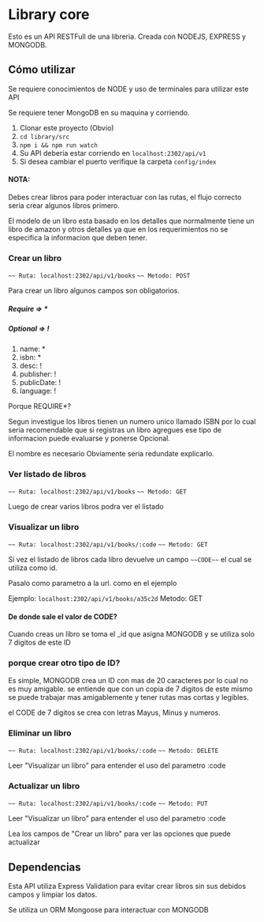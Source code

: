 # Library core

Esto es un API RESTFull de una libreria.
Creada con NODEJS, EXPRESS y MONGODB.

## Cómo utilizar

Se requiere conocimientos de NODE y uso de terminales para
utilizar este API

Se requiere tener MongoDB en su maquina y corriendo.

1. Clonar este proyecto (Obvio)
2. ```cd library/src```
3. ```npm i && npm run watch```
4. Su API deberia estar corriendo en ```localhost:2302/api/v1```
6. Si desea cambiar el puerto verifique la carpeta ```config/index```

#### NOTA:

Debes crear libros para poder interactuar con las rutas,
el flujo correcto seria crear algunos libros primero.

El modelo de un libro esta basado en los detalles que normalmente tiene un libro 
de amazon y otros detalles ya que en los requerimientos no se especifica
la informacion que deben tener.

### Crear un libro

```~~ Ruta: localhost:2302/api/v1/books```
```~~ Metodo: POST```

Para crear un libro algunos campos son obligatorios.

##### Require => *
##### Optional => !

1. name: *
2. isbn: *
3. desc: !
4. publisher: !
5. publicDate: !
6. language: !

Porque REQUIRE*?

Segun investigue los libros tienen un numero unico llamado ISBN
por lo cual seria recomendable que si registras un libro agregues ese tipo de
informacion puede evaluarse y ponerse Opcional.

El nombre es necesario Obviamente seria redundate explicarlo.

### Ver listado de libros

```~~ Ruta: localhost:2302/api/v1/books```
```~~ Metodo: GET```

Luego de crear varios libros podra ver el listado

### Visualizar un libro

```~~ Ruta: localhost:2302/api/v1/books/:code```
```~~ Metodo: GET```

Si vez el listado de libros cada libro devuelve un campo ```~~CODE~~```
el cual se utiliza como id.

Pasalo como parametro a la url. como en el ejemplo

Ejemplo:
```localhost:2302/api/v1/books/a35c2d```
Metodo: GET

#### De donde sale el valor de CODE? 
Cuando creas un libro se toma el _id que asigna MONGODB y se utiliza solo 7 digitos
de este ID 

### porque crear otro tipo de ID?
Es simple, MONGODB crea un ID con mas de 20 caracteres por lo cual no es muy amigable.
se entiende que con un copia de 7 digitos de este mismo se puede trabajar mas amigablemente
y tener rutas mas cortas y legibles.

el CODE de 7 digitos se crea con letras Mayus, Minus y numeros.

### Eliminar un libro

```~~ Ruta: localhost:2302/api/v1/books/:code```
```~~ Metodo: DELETE```

Leer "Visualizar un libro" para entender el uso del parametro :code

### Actualizar un libro

```~~ Ruta: localhost:2302/api/v1/books/:code```
```~~ Metodo: PUT```

Leer "Visualizar un libro" para entender el uso del parametro :code

Lea los campos de "Crear un libro" para ver las opciones que puede actualizar


## Dependencias

Esta API utiliza Express Validation para evitar crear libros sin sus debidos campos
y limpiar los datos.

Se utiliza un ORM Mongoose para interactuar con MONGODB